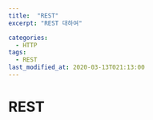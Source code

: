 ```yaml
---
title:  "REST"
excerpt: "REST 대하여"

categories:
  - HTTP
tags:
  - REST
last_modified_at: 2020-03-13T021:13:00
---
```


# REST
